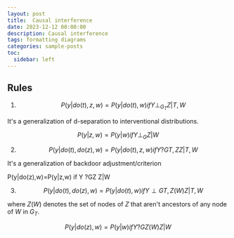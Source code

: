 ```yaml
---
layout: post
title:  Causal interference
date: 2023-12-12 00:00:00
description: Causal interference
tags: formatting diagrams
categories: sample-posts
toc:
  sidebar: left
---
```


## Rules

1. $$P(y | do(t),z,w) = P(y | do(t),w) if Y \perp _{G_T} Z | T,W$$

It's a generalization of d-separation to interventional distributions.

$$ P(y|z,w)=P(y|w) if Y \perp _G Z|W $$

2. $$P(y | do(t),do(z),w) = P(y | do(t),z,w) if Y ?GT,Z Z | T,W$$

It's a generalization of backdoor adjustment/criterion

P(y|do(z),w)=P(y|z,w) if Y ?GZ Z|W 

3. $$ P(y | do(t),do(z),w) = P(y | do(t),w) if Y \perp GT,Z(W) Z | T,W $$

where $Z(W)$ denotes the set of nodes of $Z$ that aren't ancestors of any node of $W$ in $G_T$.

$$ P(y|do(z),w)=P(y|w) if Y ?GZ(W) Z|W $$